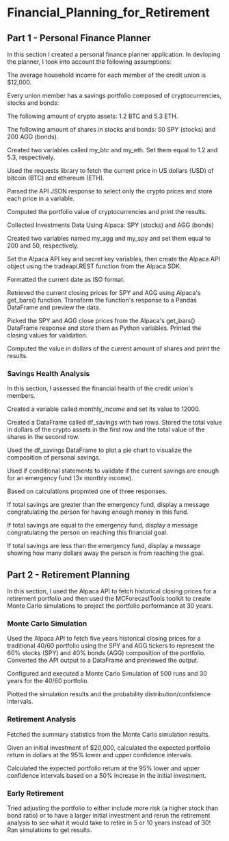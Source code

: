 # Financial_Planning_for_Retirement

## Part 1 - Personal Finance Planner
In this section I created a personal finance planner application. In devloping the planner, I took into account the following assumptions:

The average household income for each member of the credit union is $12,000.

Every union member has a savings portfolio composed of cryptocurrencies, stocks and bonds:

The following amount of crypto assets: 1.2 BTC and 5.3 ETH.

The following amount of shares in stocks and bonds: 50 SPY (stocks) and 200 AGG (bonds).


Created two variables called my_btc and my_eth. Set them equal to 1.2 and 5.3, respectively.

Used the requests library to fetch the current price in US dollars (USD) of bitcoin (BTC) and ethereum (ETH). 

Parsed the API JSON response to select only the crypto prices and store each price in a variable.

Computed the portfolio value of cryptocurrencies and print the results.

Collected Investments Data Using Alpaca: SPY (stocks) and AGG (bonds)

Created two variables named my_agg and my_spy and set them equal to 200 and 50, respectively.

Set the Alpaca API key and secret key variables, then create the Alpaca API object using the tradeapi.REST function from the Alpaca SDK.

Formatted the current date as ISO format. 

Retrieved the current closing prices for SPY and AGG using Alpaca's get_bars() function. Transform the function's response to a Pandas DataFrame and preview the data.

Picked the SPY and AGG close prices from the Alpaca's get_bars() DataFrame response and store them as Python variables. Printed the closing values for validation.

Computed the value in dollars of the current amount of shares and print the results.

### Savings Health Analysis
In this section, I assessed the financial health of the credit union's members.

Created a variable called monthly_income and set its value to 12000.

Created a DataFrame called df_savings with two rows. Stored the total value in dollars of the crypto assets in the first row and the total value of the shares in the second row.


Used the df_savings DataFrame to plot a pie chart to visualize the composition of personal savings.

Used if conditional statements to validate if the current savings are enough for an emergency fund (3x monthly income). 

Based on calculations propmted one of three responses. 

If total savings are greater than the emergency fund, display a message congratulating the person for having enough money in this fund.

If total savings are equal to the emergency fund, display a message congratulating the person on reaching this financial goal.

If total savings are less than the emergency fund, display a message showing how many dollars away the person is from reaching the goal.

## Part 2 - Retirement Planning
In this section, I used the Alpaca API to fetch historical closing prices for a retirement portfolio and then used the MCForecastTools toolkit to create Monte Carlo simulations to project the portfolio performance at 30 years. 


### Monte Carlo Simulation
Used the Alpaca API to fetch five years historical closing prices for a traditional 40/60 portfolio using the SPY and AGG tickers to represent the 60% stocks (SPY) and 40% bonds (AGG) composition of the portfolio. Converted the API output to a DataFrame and previewed the output.


Configured and executed a Monte Carlo Simulation of 500 runs and 30 years for the 40/60 portfolio.

Plotted the simulation results and the probability distribution/confidence intervals.


### Retirement Analysis
Fetched the summary statistics from the Monte Carlo simulation results.

Given an initial investment of $20,000, calculated the expected portfolio return in dollars at the 95% lower and upper confidence intervals.

Calculated the expected portfolio return at the 95% lower and upper confidence intervals based on a 50% increase in the initial investment.

### Early Retirement

Tried adjusting the portfolio to either include more risk (a higher stock than bond ratio) or to have a larger initial investment and rerun the retirement analysis to see what it would take to retire in 5 or 10 years instead of 30! Ran simulations to get results. 
